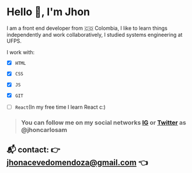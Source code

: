 # Hello 👋, I'm Jhon

I am a front end developer from 🇨🇴 Colombia, I like to learn things independently and work collaboratively, I studied systems engineering at UFPS.

I work with: 
- [x] `HTML`
- [x] `CSS`
- [x] `JS`
- [x] `GIT`
- [ ] `React`(In my free time I learn React c:)



> ### You can follow me on my social networks [IG](https://instagram.com/jhoncarlosam/) or [Twitter](https://twitter.com/jhoncarlosam/) as @jhoncarlosam

## 📬 contact: 👉 jhonacevedomendoza@gmail.com 👈
